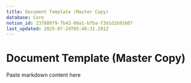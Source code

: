 ```yaml
---
title: Document Template (Master Copy)
database: Core
notion_id: 23780979-7b42-80a1-bfba-f3d1d1b91607
last_updated: 2025-07-24T05:48:31.291Z
---
```


# Document Template (Master Copy)


Paste markdown content here

